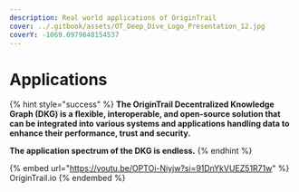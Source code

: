 ```yaml
---
description: Real world applications of OriginTrail
cover: ../.gitbook/assets/OT_Deep_Dive_Logo_Presentation_12.jpg
coverY: -1069.0979648154537
---
```


# Applications

{% hint style="success" %}
**The OriginTrail Decentralized Knowledge Graph (DKG) is a flexible, interoperable, and open-source solution that can be integrated into various systems and applications handling data to enhance their performance, trust and security.**

**The application spectrum of the DKG is endless.**
{% endhint %}

{% embed url="https://youtu.be/OPTOi-Niyjw?si=91DnYkVUEZ51R71w" %}
OriginTrail.io
{% endembed %}
